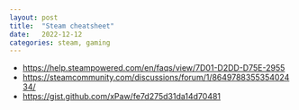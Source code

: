 ```yaml
---
layout: post
title:  "Steam cheatsheet"
date:   2022-12-12
categories: steam, gaming
---
```


- https://help.steampowered.com/en/faqs/view/7D01-D2DD-D75E-2955
- https://steamcommunity.com/discussions/forum/1/864978835535402434/
- https://gist.github.com/xPaw/fe7d275d31da14d70481
